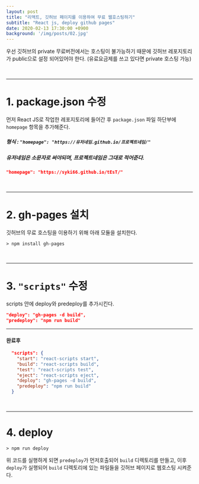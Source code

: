 ```yaml
---
layout: post
title: "리액트, 깃허브 페이지를 이용하여 무료 웹호스팅하기"
subtitle: "React js, deploy github pages"
date: 2020-02-13 17:30:00 +0900
background: '/img/posts/02.jpg'
---
```


우선 깃허브의 private 무료버전에서는 호스팅이 불가능하기 때문에 깃허브 레포지토리가 public으로 설정 되어있어야 한다. (유료요금제를 쓰고 있다면 private 호스팅 가능)

<br/>

***

# 1. package.json 수정

먼저 React JS로 작업한 레포지토리에 들어간 후 `package.json` 파일 하단부에 `homepage` 항목을 추가해준다.

##### 형식 : `"homepage": "https://유저네임.github.io/프로젝트네임/"`

##### 유저네임은 소문자로 써야되며, 프로젝트네임은 그대로 적어준다.

```json
"homepage": "https://syki66.github.io/tEsT/"
```

<br/>

***

# 2. gh-pages 설치

깃허브의 무료 호스팅을 이용하기 위해 아래 모듈을 설치한다.

```
> npm install gh-pages
```

<br/>

***

# 3. `"scripts"` 수정

scripts 안에 deploy와 predeploy를 추가시킨다.

```json
"deploy": "gh-pages -d build",
"predeploy": "npm run build"
```

***

#### 완료후

```json
  "scripts": {
    "start": "react-scripts start",
    "build": "react-scripts build",
    "test": "react-scripts test",
    "eject": "react-scripts eject",
    "deploy": "gh-pages -d build",
    "predeploy": "npm run build"
  }
```

<br/>

***

# 4. deploy

```
> npm run deploy
```

위 코드를 실행하게 되면 `predeploy`가 먼저호출되어 `build` 디렉토리를 만들고, 이후 `deploy`가 실행되어 `build` 디렉토리에 있는 파일들을 깃허브 페이지로 웹호스팅 시켜준다.